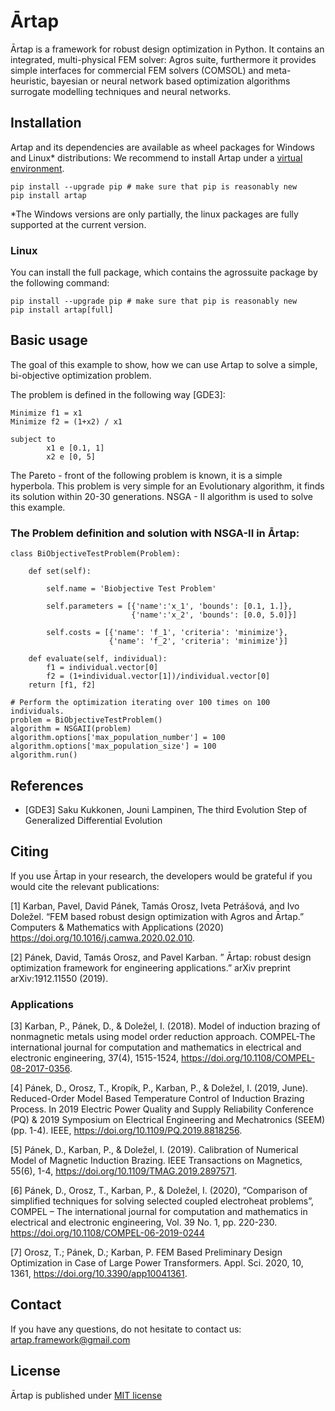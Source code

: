 # Ārtap

Ārtap is a framework for robust design optimization in Python. It contains an integrated, multi-physical FEM solver: Agros suite, furthermore it provides simple interfaces for commercial FEM solvers (COMSOL) and meta-heuristic, bayesian or neural network based optimization algorithms surrogate modelling techniques and neural networks.

## Installation

Artap and its dependencies are available as wheel packages for Windows and Linux* distributions:
We recommend to install Artap under a [virtual environment](https://docs.python.org/3/tutorial/venv.html).

    pip install --upgrade pip # make sure that pip is reasonably new
    pip install artap

*The Windows versions are only partially, the linux packages are fully supported at the current version.

### Linux 

You can install the full package, which contains the agrossuite package by the following command:

    pip install --upgrade pip # make sure that pip is reasonably new
    pip install artap[full]

## Basic usage

The goal of this example to show, how we can use Artap to solve a simple, bi-objective optimization problem.

The problem is defined in the following way [GDE3]:

    Minimize f1 = x1
    Minimize f2 = (1+x2) / x1

    subject to
            x1 e [0.1, 1]
            x2 e [0, 5]

The Pareto - front of the following problem is known, it is a simple hyperbola. This problem is very simple for an Evolutionary algorithm, it finds its solution within 20-30 generations.
 NSGA - II algorithm is used to solve this example.

### The Problem definition and solution with NSGA-II in Ārtap:

    class BiObjectiveTestProblem(Problem):

        def set(self):

            self.name = 'Biobjective Test Problem'
            
            self.parameters = [{'name':'x_1', 'bounds': [0.1, 1.]},
                               {'name':'x_2', 'bounds': [0.0, 5.0]}]

            self.costs = [{'name': 'f_1', 'criteria': 'minimize'},
                          {'name': 'f_2', 'criteria': 'minimize'}]

        def evaluate(self, individual):
            f1 = individual.vector[0]
            f2 = (1+individual.vector[1])/individual.vector[0]
        return [f1, f2]
 
    # Perform the optimization iterating over 100 times on 100 individuals.
    problem = BiObjectiveTestProblem()
    algorithm = NSGAII(problem)
    algorithm.options['max_population_number'] = 100
    algorithm.options['max_population_size'] = 100
    algorithm.run()

## References

* [GDE3] Saku Kukkonen, Jouni Lampinen, The third Evolution Step of Generalized Differential Evolution


## Citing

If you use Ārtap in your research, the developers would be grateful if you would cite the relevant publications:

[1]  Karban, Pavel, David Pánek, Tamás Orosz, Iveta Petrášová, and Ivo Doležel. “FEM based robust design optimization with Agros and Ārtap.” Computers & Mathematics with Applications (2020) https://doi.org/10.1016/j.camwa.2020.02.010.

[2] Pánek, David, Tamás Orosz, and Pavel Karban. ” Ārtap: robust design optimization framework for engineering applications.” arXiv preprint arXiv:1912.11550 (2019).

### Applications
[3] Karban, P., Pánek, D., & Doležel, I. (2018). Model of induction brazing of nonmagnetic metals using model order reduction approach. COMPEL-The international journal for computation and mathematics in electrical and electronic engineering, 37(4), 1515-1524, https://doi.org/10.1108/COMPEL-08-2017-0356.

[4] Pánek, D., Orosz, T., Kropík, P., Karban, P., & Doležel, I. (2019, June). Reduced-Order Model Based Temperature Control of Induction Brazing Process. In 2019 Electric Power Quality and Supply Reliability Conference (PQ) & 2019 Symposium on Electrical Engineering and Mechatronics (SEEM) (pp. 1-4). IEEE, https://doi.org/10.1109/PQ.2019.8818256.

[5] Pánek, D., Karban, P., & Doležel, I. (2019). Calibration of Numerical Model of Magnetic Induction Brazing. IEEE Transactions on Magnetics, 55(6), 1-4, https://doi.org/10.1109/TMAG.2019.2897571.

[6] Pánek, D., Orosz, T., Karban, P., & Doležel, I. (2020), “Comparison of simplified techniques for solving selected coupled electroheat problems”, COMPEL – The international journal for computation and mathematics in electrical and electronic engineering, Vol. 39 No. 1, pp. 220-230. https://doi.org/10.1108/COMPEL-06-2019-0244

[7] Orosz, T.; Pánek, D.; Karban, P. FEM Based Preliminary Design Optimization in Case of Large Power Transformers. Appl. Sci. 2020, 10, 1361, https://doi.org/10.3390/app10041361.

## Contact

If you have any questions, do not hesitate to contact us: artap.framework@gmail.com

## License

Ārtap is published under [MIT license](https://en.wikipedia.org/wiki/MIT_License)
